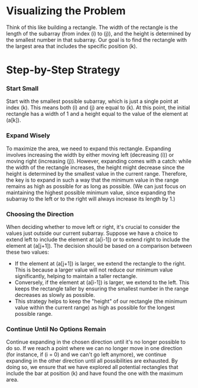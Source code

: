 # Visualizing the Problem

Think of this like building a rectangle. The width of the rectangle is the length of the subarray (from index \(i\) to \(j\)), and the height is determined by the smallest number in that subarray. Our goal is to find the rectangle with the largest area that includes the specific position \(k\).

# Step-by-Step Strategy

### Start Small

Start with the smallest possible subarray, which is just a single point at index \(k\). This means both \(i\) and \(j\) are equal to \(k\). At this point, the initial rectangle has a width of 1 and a height equal to the value of the element at \(a[k]\).

### Expand Wisely

To maximize the area, we need to expand this rectangle. Expanding involves increasing the width by either moving left (decreasing \(i\)) or moving right (increasing \(j\)). However, expanding comes with a catch: while the width of the rectangle increases, the height might decrease since the height is determined by the smallest value in the current range. Therefore, the key is to expand in such a way that the minimum value in the range remains as high as possible for as long as possible. (We can just focus on maintaining the highest possible minimum value, since expanding the subarray to the left or to the right will always increase its length by 1.)

### Choosing the Direction

When deciding whether to move left or right, it's crucial to consider the values just outside our current subarray. Suppose we have a choice to extend left to include the element at \(a[i-1]\) or to extend right to include the element at \(a[j+1]\). The decision should be based on a comparison between these two values:
- If the element at \(a[j+1]\) is larger, we extend the rectangle to the right. This is because a larger value will not reduce our minimum value significantly, helping to maintain a taller rectangle.
- Conversely, if the element at \(a[i-1]\) is larger, we extend to the left. This keeps the rectangle taller by ensuring the smallest number in the range decreases as slowly as possible.
- This strategy helps to keep the "height" of our rectangle (the minimum value within the current range) as high as possible for the longest possible range.

### Continue Until No Options Remain

Continue expanding in the chosen direction until it's no longer possible to do so. If we reach a point where we can no longer move in one direction (for instance, if \(i = 0\) and we can't go left anymore), we continue expanding in the other direction until all possibilities are exhausted. By doing so, we ensure that we have explored all potential rectangles that include the bar at position \(k\) and have found the one with the maximum area.